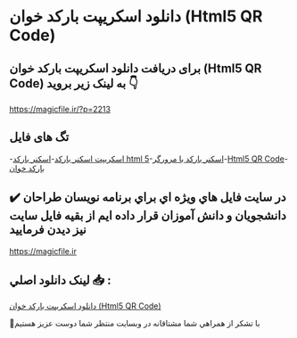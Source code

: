 # دانلود اسکریپت بارکد خوان (Html5 QR Code)

## برای دریافت دانلود اسکریپت بارکد خوان (Html5 QR Code) به لینک زیر بروید 👇

https://magicfile.ir/?p=2213

## تگ های فایل

-[اسکریپت اسکنر بارکد](https://magicfile.ir/product/%d8%a7%d8%b3%da%a9%d8%b1%db%8c%d9%be%d8%aa-%d8%a8%d8%a7%d8%b1%da%a9%d8%af-%d8%ae%d9%88%d8%a7%d9%86-html5-qr-code/)-[اسکنر بارکد html 5](https://magicfile.ir/product/%d8%a7%d8%b3%da%a9%d8%b1%db%8c%d9%be%d8%aa-%d8%a8%d8%a7%d8%b1%da%a9%d8%af-%d8%ae%d9%88%d8%a7%d9%86-html5-qr-code/)-[اسکنر بارکد با مرورگر](https://magicfile.ir/product/%d8%a7%d8%b3%da%a9%d8%b1%db%8c%d9%be%d8%aa-%d8%a8%d8%a7%d8%b1%da%a9%d8%af-%d8%ae%d9%88%d8%a7%d9%86-html5-qr-code/)-[Html5 QR Code](https://magicfile.ir/product/%d8%a7%d8%b3%da%a9%d8%b1%db%8c%d9%be%d8%aa-%d8%a8%d8%a7%d8%b1%da%a9%d8%af-%d8%ae%d9%88%d8%a7%d9%86-html5-qr-code/)-[بارکد خوان](https://magicfile.ir/product/%d8%a7%d8%b3%da%a9%d8%b1%db%8c%d9%be%d8%aa-%d8%a8%d8%a7%d8%b1%da%a9%d8%af-%d8%ae%d9%88%d8%a7%d9%86-html5-qr-code/)

## ✔️ در سايت فايل هاي ويژه اي براي برنامه نويسان طراحان دانشجويان و دانش آموزان قرار داده ايم از بقيه فايل سايت نيز ديدن فرماييد

https://magicfile.ir


## لينک دانلود اصلي 📥 :

[دانلود اسکریپت بارکد خوان (Html5 QR Code)](https://magicfile.ir/product/%d8%a7%d8%b3%da%a9%d8%b1%db%8c%d9%be%d8%aa-%d8%a8%d8%a7%d8%b1%da%a9%d8%af-%d8%ae%d9%88%d8%a7%d9%86-html5-qr-code/) 


🙏با تشکر از همراهي شما مشتاقانه در وبسایت منتظر شما دوست عزیز هستیم

